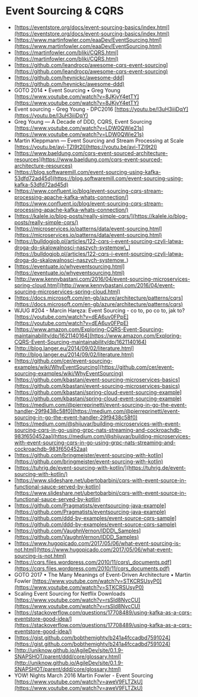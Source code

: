 # Event Sourcing & CQRS

* [https://eventstore.org/docs/event-sourcing-basics/index.html](https://eventstore.org/docs/event-sourcing-basics/index.html)
* [https://www.martinfowler.com/eaaDev/EventSourcing.html](https://www.martinfowler.com/eaaDev/EventSourcing.html)
* [https://martinfowler.com/bliki/CQRS.html](https://martinfowler.com/bliki/CQRS.html)
* [https://github.com/leandrocp/awesome-cqrs-event-sourcing](https://github.com/leandrocp/awesome-cqrs-event-sourcing)
* [https://github.com/heynickc/awesome-ddd](https://github.com/heynickc/awesome-ddd)
* GOTO 2014 • Event Sourcing • Greg Young [https://www.youtube.com/watch?v=8JKjvY4etTY](https://www.youtube.com/watch?v=8JKjvY4etTY)
* Event sourcing - Greg Young - DPC2016 [https://youtu.be/I3uH3iiiDqY](https://youtu.be/I3uH3iiiDqY)
* Greg Young — A Decade of DDD, CQRS, Event Sourcing [https://www.youtube.com/watch?v=LDW0QWie21s](https://www.youtube.com/watch?v=LDW0QWie21s)
* Martin Kleppmann — Event Sourcing and Stream Processing at Scale [https://youtu.be/avi-TZI9t2I](https://youtu.be/avi-TZI9t2I)
* [https://www.baeldung.com/cqrs-event-sourced-architecture-resources](https://www.baeldung.com/cqrs-event-sourced-architecture-resources)
* [https://blog.softwaremill.com/event-sourcing-using-kafka-53dfd72ad45d](https://blog.softwaremill.com/event-sourcing-using-kafka-53dfd72ad45d)
* [https://www.confluent.io/blog/event-sourcing-cqrs-stream-processing-apache-kafka-whats-connection/](https://www.confluent.io/blog/event-sourcing-cqrs-stream-processing-apache-kafka-whats-connection/)
* [https://kalele.io/blog-posts/really-simple-cqrs/](https://kalele.io/blog-posts/really-simple-cqrs/)
* [https://microservices.io/patterns/data/event-sourcing.html](https://microservices.io/patterns/data/event-sourcing.html)
* [https://bulldogjob.pl/articles/122-cqrs-i-event-sourcing-czyli-latwa-droga-do-skalowalnosci-naszych-systemow\_](https://bulldogjob.pl/articles/122-cqrs-i-event-sourcing-czyli-latwa-droga-do-skalowalnosci-naszych-systemow_)
* [https://eventuate.io/whyeventsourcing.html](https://eventuate.io/whyeventsourcing.html)
* [http://www.kennybastani.com/2016/04/event-sourcing-microservices-spring-cloud.html](http://www.kennybastani.com/2016/04/event-sourcing-microservices-spring-cloud.html)
* [https://docs.microsoft.com/en-gb/azure/architecture/patterns/cqrs](https://docs.microsoft.com/en-gb/azure/architecture/patterns/cqrs)
* WJUG \#204 - Marcin Haręza: Event Sourcing - co to, po co to, jak to? [https://youtube.com/watch?v=dEA6uv0FPpE](https://youtube.com/watch?v=dEA6uv0FPpE)
* [https://www.amazon.com/Exploring-CQRS-Event-Sourcing-maintainability/dp/1621140164](https://www.amazon.com/Exploring-CQRS-Event-Sourcing-maintainability/dp/1621140164)
* [http://blog.langer.eu/2014/09/02/literature.html](http://blog.langer.eu/2014/09/02/literature.html)
* [https://github.com/cer/event-sourcing-examples/wiki/WhyEventSourcing](https://github.com/cer/event-sourcing-examples/wiki/WhyEventSourcing)
* [https://github.com/kbastani/event-sourcing-microservices-basics](https://github.com/kbastani/event-sourcing-microservices-basics)
* [https://github.com/kbastani/spring-cloud-event-sourcing-example](https://github.com/kbastani/spring-cloud-event-sourcing-example)
* [https://medium.com/@pierreprinetti/event-sourcing-in-go-the-event-handler-29f9438c58f0](https://medium.com/@pierreprinetti/event-sourcing-in-go-the-event-handler-29f9438c58f0)
* [https://medium.com/@shijuvar/building-microservices-with-event-sourcing-cqrs-in-go-using-grpc-nats-streaming-and-cockroachdb-983f650452aa](https://medium.com/@shijuvar/building-microservices-with-event-sourcing-cqrs-in-go-using-grpc-nats-streaming-and-cockroachdb-983f650452aa)
* [https://github.com/bringmeister/event-sourcing-with-kotlin](https://github.com/bringmeister/event-sourcing-with-kotlin)
* [https://tuhrig.de/event-sourcing-with-kotlin/](https://tuhrig.de/event-sourcing-with-kotlin/)
* [https://www.slideshare.net/ubertobarbini/cqrs-with-event-source-in-functional-sauce-served-by-kotlin](https://www.slideshare.net/ubertobarbini/cqrs-with-event-source-in-functional-sauce-served-by-kotlin)
* [https://github.com/Pragmatists/eventsourcing-java-example](https://github.com/Pragmatists/eventsourcing-java-example)
* [https://github.com/ddd-by-examples/event-source-cqrs-sample](https://github.com/ddd-by-examples/event-source-cqrs-sample)
* [https://github.com/VaughnVernon/IDDD\_Samples](https://github.com/VaughnVernon/IDDD_Samples)
* [https://www.hugopicado.com/2017/05/06/what-event-sourcing-is-not.html](https://www.hugopicado.com/2017/05/06/what-event-sourcing-is-not.html)
* [https://cqrs.files.wordpress.com/2010/11/cqrs\_documents.pdf](https://cqrs.files.wordpress.com/2010/11/cqrs_documents.pdf)
* GOTO 2017 • The Many Meanings of Event-Driven Architecture • Martin Fowler [https://www.youtube.com/watch?v=STKCRSUsyP0](https://www.youtube.com/watch?v=STKCRSUsyP0)
* Scaling Event Sourcing for Netflix Downloads [https://www.youtube.com/watch?v=rsSld8NycCU](https://www.youtube.com/watch?v=rsSld8NycCU)
* [https://stackoverflow.com/questions/17708489/using-kafka-as-a-cqrs-eventstore-good-idea/](https://stackoverflow.com/questions/17708489/using-kafka-as-a-cqrs-eventstore-good-idea/)
* [https://gist.github.com/bobthemighty/b241a4fccadbd7591024](https://gist.github.com/bobthemighty/b241a4fccadbd7591024)
* [http://uniknow.github.io/AgileDev/site/0.1.9-SNAPSHOT/parent/ddd/core/glossary.html](http://uniknow.github.io/AgileDev/site/0.1.9-SNAPSHOT/parent/ddd/core/glossary.html)
* YOW! Nights March 2016 Martin Fowler - Event Sourcing [https://www.youtube.com/watch?v=aweV9FLTZkU](https://www.youtube.com/watch?v=aweV9FLTZkU)




